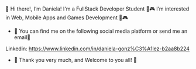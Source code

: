 👋 Hi there!, I’m Daniela! 
I'm a FullStack Developer Student
📲🎮 I’m interested in Web, Mobile Apps and Games Development 📲🎮
- 🔎 You can find me on the following social media platform or send me an email📩

Linkedin: https://www.linkedin.com/in/daniela-gonz%C3%A1lez-b2aa8b224


- 🧡 Thank you very much, and Welcome to you all! 🧡


<!---
xdanielag/xdanielag is a ✨ special ✨ repository because its `README.md` (this file) appears on your GitHub profile.
You can click the Preview link to take a look at your changes.
--->
